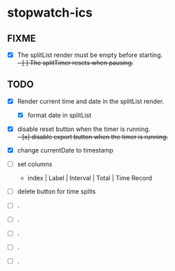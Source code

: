 # stopwatch-ics

## FIXME

- [x] The splitList render must be empty before starting.\
      ~~- [ ] The splitTimer resets when pausing.~~

## TODO

- [x] Render current time and date in the splitList render.
  - [x] format date in splitList
- [x] disable reset button when the timer is running.\
      ~~- [x] disable export button when the timer is running.~~
- [x] change currentDate to timestamp
- [ ] set columns
  - index | Label | Interval | Total | Time Record
- [ ] delete button for time splits

- [ ] .
- [ ] .
- [ ] .
- [ ] .
- [ ] .
